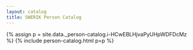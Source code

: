 ```yaml
---
layout: catalog
title: SWERIK Person Catalog
---
```

{% assign p = site.data._person-catalog.i-HCwEBLHjvaPyUHpWDFDcMz %}
{% include person-catalog.html p=p %}

